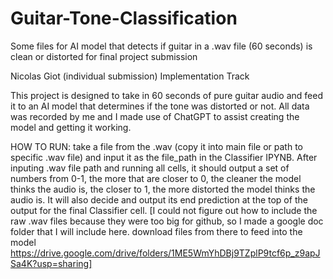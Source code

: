 # Guitar-Tone-Classification
Some files for AI model that detects if guitar in a .wav file (60 seconds) is clean or distorted
for final project submission

Nicolas Giot (individual submission)
Implementation Track

This project is designed to take in 60 seconds of pure guitar audio and feed it to an AI model that determines if the tone was distorted or not. All data was recorded by me and I made use of ChatGPT to assist creating the model and getting it working.

HOW TO RUN: take a file from the .wav (copy it into main file or path to specific .wav file) and input it as the file_path in the Classifier IPYNB. After inputing .wav file path and running all cells, it should output a set of numbers from 0-1, the more that are closer to 0, the cleaner the model thinks the audio is, the closer to 1, the more distorted the model thinks the audio is. It will also decide and output its end prediction at the top of the output for the final Classifier cell. 
[I could not figure out how to include the raw .wav files because they were too big for github, so I made a google doc folder that I will include here. download files from there to feed into the model https://drive.google.com/drive/folders/1ME5WmYhDBj9TZplP9tcf6p_z9apJSa4K?usp=sharing]
